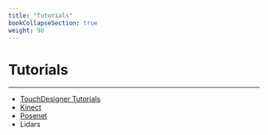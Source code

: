 ```yaml
---
title: "Tutorials"
bookCollapseSection: true
weight: 90
---
```


# Tutorials

---

- [TouchDesigner Tutorials](./touchdesigner/)
- [Kinect](./kinect/)
- [Posenet](./posenet/)
- Lidars